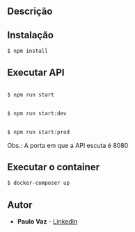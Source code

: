 

## Descrição



## Instalação

```bash
$ npm install
```

## Executar API

```bash

$ npm run start


$ npm run start:dev


$ npm run start:prod
```

Obs.: A porta em que a API escuta é 8080



## Executar o container

```bash
$ docker-composer up
```


## Autor

* **Paulo Vaz** - [LinkedIn](https://www.linkedin.com/in/PauloVaz-dev/)
